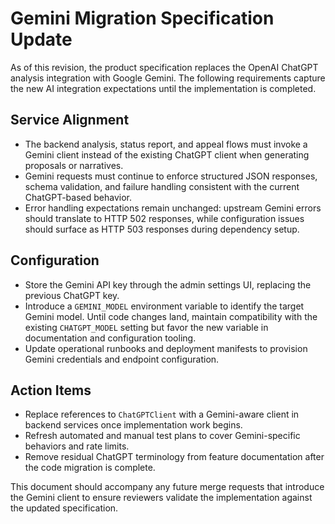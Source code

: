 # Gemini Migration Specification Update

As of this revision, the product specification replaces the OpenAI ChatGPT analysis
integration with Google Gemini. The following requirements capture the new AI
integration expectations until the implementation is completed.

## Service Alignment
- The backend analysis, status report, and appeal flows must invoke a Gemini
  client instead of the existing ChatGPT client when generating proposals or
  narratives.
- Gemini requests must continue to enforce structured JSON responses, schema
  validation, and failure handling consistent with the current ChatGPT-based
  behavior.
- Error handling expectations remain unchanged: upstream Gemini errors should
  translate to HTTP 502 responses, while configuration issues should surface as
  HTTP 503 responses during dependency setup.

## Configuration
- Store the Gemini API key through the admin settings UI, replacing the previous
  ChatGPT key.
- Introduce a `GEMINI_MODEL` environment variable to identify the target Gemini
  model. Until code changes land, maintain compatibility with the existing
  `CHATGPT_MODEL` setting but favor the new variable in documentation and
  configuration tooling.
- Update operational runbooks and deployment manifests to provision Gemini
  credentials and endpoint configuration.

## Action Items
- Replace references to `ChatGPTClient` with a Gemini-aware client in backend
  services once implementation work begins.
- Refresh automated and manual test plans to cover Gemini-specific behaviors and
  rate limits.
- Remove residual ChatGPT terminology from feature documentation after the code
  migration is complete.

This document should accompany any future merge requests that introduce the
Gemini client to ensure reviewers validate the implementation against the updated
specification.
